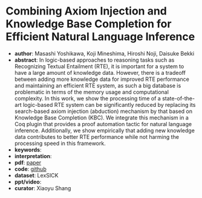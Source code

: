 # Combining Axiom Injection and Knowledge Base Completion for Efficient Natural Language Inference  
- **author**: Masashi Yoshikawa, Koji Mineshima, Hiroshi Noji, Daisuke Bekki     
- **abstract**: In logic-based approaches to reasoning tasks such as Recognizing Textual Entailment (RTE), it is important for a system to have a large amount of knowledge data. However, there is a tradeoff between adding more knowledge data for improved RTE performance and maintaining an efficient RTE system, as such a big database is problematic in terms of the memory usage and computational complexity. In this work, we show the processing time of a state-of-the-art logic-based RTE system can be significantly reduced by replacing its search-based axiom injection (abduction) mechanism by that based on Knowledge Base Completion (KBC). We integrate this mechanism in a Coq plugin that provides a proof automation tactic for natural language inference. Additionally, we show empirically that adding new knowledge data contributes to better RTE performance while not harming the processing speed in this framework.
- **keywords**: 
- **interpretation**:
- **pdf**: [paper](https://www.aaai.org/ojs/index.php/AAAI/article/view/4730/4608)
- **code**: [github](https://github.com/masashi-y/abduction_kbc)
- **dataset**: LexSICK 
- **ppt/video**:
- **curator**: Xiaoyu Shang 
